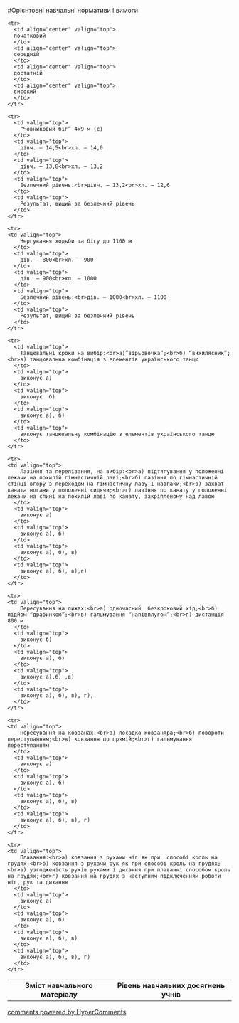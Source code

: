 <div id="hypercomments_widget" class="js-hypercomments-widget invisible"></div>

#Орієнтовні навчальні нормативи і вимоги

<table>
  <body>
    <tr>
      <td align="center" rowspan="2">
        <b>Зміст навчального матеріалу</b>
      </td>
      <td align="center" valign="top" colspan="4">
        <b>Рівень навчальних  досягнень учнів</b>
      </td>
    </tr>

    <tr>
      <td align="center" valign="top">
      початковий
      </td>
      <td align="center" valign="top">
      середній
      </td>
      <td align="center" valign="top">
      достатній
      </td>
      <td align="center" valign="top">
      високий
      </td>
    </tr>

    <tr>
      <td valign="top">
        “Човниковий біг” 4х9 м (с)
      </td>
      <td valign="top">
        дівч. – 14,5<br>хл. – 14,0
      </td>
      <td valign="top">
        дівч. – 13,8<br>хл. – 13,2
      </td>
      <td valign="top">
        Безпечний рівень:<br>дівч. – 13,2<br>хл. – 12,6
      </td>
      <td valign="top">
        Результат, вищий за безпечний рівень
      </td>
    </tr>

    <tr>
    <td valign="top">
        Чергування ходьби та бігу до 1100 м
      </td>
      <td valign="top">
        дів. – 800<br>хл. – 900
      </td>
      <td valign="top">
        дів. – 900<br>хл. – 1000
      </td>
      <td valign="top">
        Безпечний рівень:<br>дів. – 1000<br>хл. – 1100
      </td>
      <td valign="top">
        Результат, вищий за безпечний рівень
      </td>
    </tr>

    <tr>
      <td valign="top">
        Танцювальні кроки на вибір:<br>а)”вірьовочка”;<br>б) “вихилясник”;<br>в) танцювальна комбінація з елементів українського танцю
      </td>
      <td valign="top">
        виконує а)
      </td>
      <td valign="top">
        виконує  б)
      </td>
      <td valign="top">
        виконує а), б)
      </td>
      <td valign="top">
        виконує танцювальну комбінацію з елементів українського танцю
      </td>
    </tr>

    <tr>
    <td valign="top">
        Лазіння та перелізання, на вибір:<br>а) підтягування у положенні лежачи на похилій гімнастичній лаві;<br>б) лазіння по гімнастичній стінці вгору з переходом на гімнастичну лаву і навпаки;<br>в) захват каната ногами у положенні сидячи;<br>г) лазіння по канату у положенні лежачи на спині на похилій лаві по канату, закріпленому над лавою
      </td>
      <td valign="top">
        виконує а) 
      </td>
      <td valign="top">
        виконує а), б) 
      </td>
      <td valign="top">
        виконує а), б), в)
      </td>
      <td valign="top">
        виконує а), б), в),г)
      </td>
    </tr>

    <tr>
    <td valign="top">
        Пересування на лижах:<br>а) одночасний  безкроковий хід;<br>б) підйом “драбинкою”;<br>в) гальмування “напівплугом”;<br>г) дистанція 800 м
      </td>
      <td valign="top">
        виконує б)
      </td>
      <td valign="top">
        виконує а), б) 
      </td>
      <td valign="top">
        виконує а),б) ,в)
      </td>
      <td valign="top">
        виконує а), б), в), г),
      </td>
    </tr>

    <tr>
    <td valign="top">
        Пересування на ковзанах:<br>а) посадка ковзаняра;<br>б) повороти переступанням;<br>в) ковзання по прямій;<br>г) гальмування переступанням
      </td>
      <td valign="top">  
        виконує а)
      </td>
      <td valign="top">
        виконує а), б)
      </td>
      <td valign="top">
        виконує а), б), в)
      </td>
      <td valign="top">
        виконує а), б), в), г)
      </td>
    </tr>

    <tr>
    <td valign="top">
        Плавання:<br>а) ковзання з рухами ніг як при  способі кроль на грудях;<br>б) ковзання з рухами рук як при способі кроль на грудях;<br>в) узгодженість рухів руками і дихання при плаванні способом кроль на грудях;<br>г) ковзання на грудях з наступним підключенням роботи  ніг, рук та дихання
      </td>
      <td valign="top">  
        виконує а) 
      </td>
      <td valign="top">
        виконує а), б) 
      </td>
      <td valign="top">
        виконує а), б), в)
      </td>
      <td valign="top">
        виконує а), б), в), г)
      </td>
    </tr>

    
  </body>
</table>


<div class="js-hypercomments-container">
    <a href="http://hypercomments.com" class="hc-link" title="comments widget">comments powered by HyperComments</a>
</div>